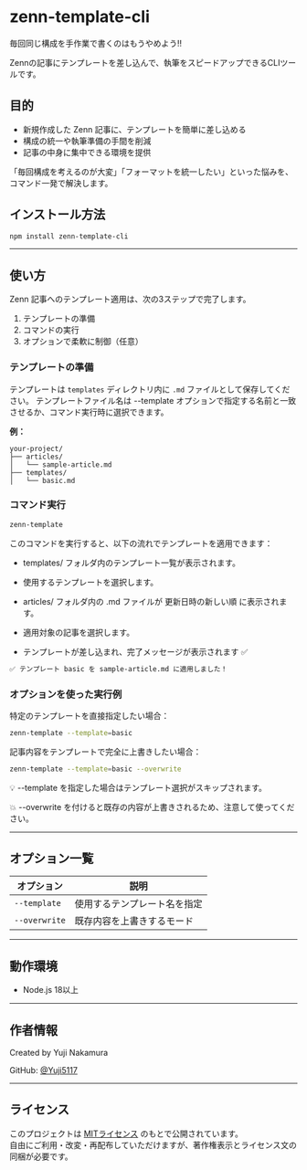 # zenn-template-cli

毎回同じ構成を手作業で書くのはもうやめよう!!

Zennの記事にテンプレートを差し込んで、執筆をスピードアップできるCLIツールです。

## 目的

- 新規作成した Zenn 記事に、テンプレートを簡単に差し込める
- 構成の統一や執筆準備の手間を削減
- 記事の中身に集中できる環境を提供

「毎回構成を考えるのが大変」「フォーマットを統一したい」といった悩みを、コマンド一発で解決します。

## インストール方法

```bash
npm install zenn-template-cli
```

---

## 使い方

Zenn 記事へのテンプレート適用は、次の3ステップで完了します。

1. テンプレートの準備
2. コマンドの実行
3. オプションで柔軟に制御（任意）

### テンプレートの準備

テンプレートは `templates` ディレクトリ内に `.md` ファイルとして保存してください。
テンプレートファイル名は --template オプションで指定する名前と一致させるか、コマンド実行時に選択できます。

**例：**

```text
your-project/
├── articles/
│   └── sample-article.md
├── templates/
│   └── basic.md

```

### コマンド実行

```bash
zenn-template
```

このコマンドを実行すると、以下の流れでテンプレートを適用できます：

- templates/ フォルダ内のテンプレート一覧が表示されます。

- 使用するテンプレートを選択します。

- articles/ フォルダ内の .md ファイルが 更新日時の新しい順 に表示されます。

- 適用対象の記事を選択します。

- テンプレートが差し込まれ、完了メッセージが表示されます ✅

```bash
✅ テンプレート basic を sample-article.md に適用しました！
```

### オプションを使った実行例

特定のテンプレートを直接指定したい場合：

```bash
zenn-template --template=basic
```

記事内容をテンプレートで完全に上書きしたい場合：

```bash
zenn-template --template=basic --overwrite
```

💡 --template を指定した場合はテンプレート選択がスキップされます。

💥 --overwrite を付けると既存の内容が上書きされるため、注意して使ってください。

---

## オプション一覧

| オプション    | 説明                         |
| ------------- | ---------------------------- |
| `--template`  | 使用するテンプレート名を指定 |
| `--overwrite` | 既存内容を上書きするモード   |

---

## 動作環境

- Node.js 18以上

---

## 作者情報

Created by Yuji Nakamura

GitHub: [@Yuji5117](https://github.com/Yuji5117)

---

## ライセンス

このプロジェクトは [MITライセンス](./LICENSE) のもとで公開されています。  
自由にご利用・改変・再配布していただけますが、著作権表示とライセンス文の同梱が必要です。
